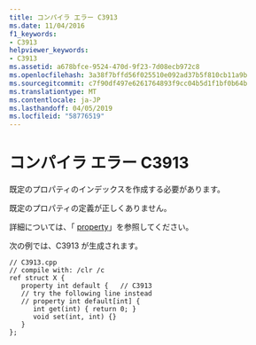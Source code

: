 ```yaml
---
title: コンパイラ エラー C3913
ms.date: 11/04/2016
f1_keywords:
- C3913
helpviewer_keywords:
- C3913
ms.assetid: a678bfce-9524-470d-9f23-7d08ecb972c8
ms.openlocfilehash: 3a38f7bffd56f025510e092ad37b5f810cb11a9b
ms.sourcegitcommit: c7f90df497e6261764893f9cc04b5d1f1bf0b64b
ms.translationtype: MT
ms.contentlocale: ja-JP
ms.lasthandoff: 04/05/2019
ms.locfileid: "58776519"
---
```

# <a name="compiler-error-c3913"></a>コンパイラ エラー C3913

既定のプロパティのインデックスを作成する必要があります。

既定のプロパティの定義が正しくありません。

詳細については、「 [property](../../extensions/property-cpp-component-extensions.md)」を参照してください。

次の例では、C3913 が生成されます。

```
// C3913.cpp
// compile with: /clr /c
ref struct X {
   property int default {   // C3913
   // try the following line instead
   // property int default[int] {
      int get(int) { return 0; }
      void set(int, int) {}
   }
};
```